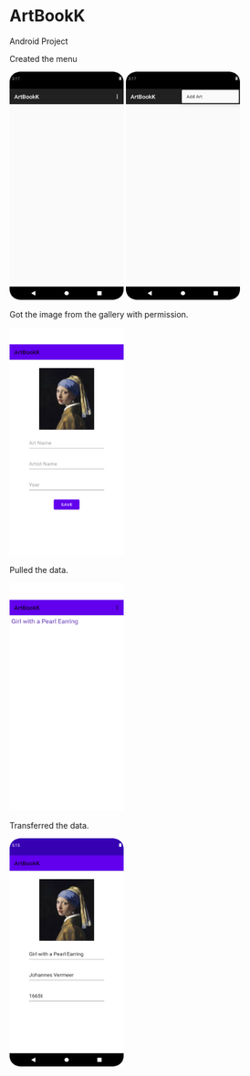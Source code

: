 # ArtBookK
 Android Project

 Created the menu

<img src="https://github.com/bengisusaahin/ArtBookK/blob/main/menuItem.png" width="200" height="400"> <img src="https://github.com/bengisusaahin/ArtBookK/blob/main/addedMenuItem.png" width="200" height="400">

Got the image from the gallery with permission.

<img src="https://github.com/bengisusaahin/ArtBookK/blob/main/getImageFromGallery.png" width = "200" height = "400">

Pulled the data.

<img src="https://github.com/bengisusaahin/ArtBookK/blob/main/PullTheData.png" width = "200" height = "400">

Transferred the data.

<img src="https://github.com/bengisusaahin/ArtBookK/blob/main/dataTansfer.png" width = "200" height = "400">
